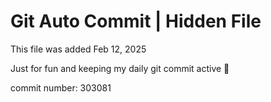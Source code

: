 # Git Auto Commit | Hidden File

This file was added Feb 12, 2025

Just for fun and keeping my daily git commit active 🤪

commit number: 303081
